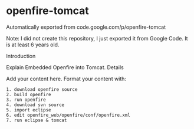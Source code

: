 # openfire-tomcat
Automatically exported from code.google.com/p/openfire-tomcat

Note: I did not create this repository, I just exported it from Google Code. It is at least 6 years old.

Introduction

Explain Embedded Openfire into Tomcat.
Details

Add your content here. Format your content with:

    1. download openfire source
    2. build openfire
    3. run openfire
    4. download svn source
    5. import eclipse
    6. edit openfire_web/openfire/conf/openfire.xml
    7. run eclipse & tomcat 
